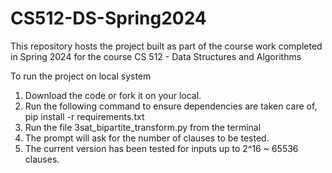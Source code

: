 # CS512-DS-Spring2024
This repository hosts the project built as part of the course work completed in Spring 2024 for the course CS 512 - Data Structures and Algorithms

To run the project on local system

1. Download the code or fork it on your local.
2. Run the following command to ensure dependencies are taken care of,
    pip install -r requirements.txt
3. Run the file 3sat_bipartite_transform.py from the terminal
4. The prompt will ask for the number of clauses to be tested.
5. The current version has been tested for inputs up to 2^16 ~ 65536 clauses.
